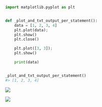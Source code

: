 ```python
import matplotlib.pyplot as plt


def _plot_and_txt_output_per_statement():
    data = [1, 2, 3, 4]
    plt.plot(data);
    plt.show()
    plt.close()

    plt.plot([3, 3]);
    plt.show()

    print(data)


_plot_and_txt_output_per_statement()
#> [1, 2, 3, 4]
```

![](https://i.imgur.com/faWeRcg.png)

![](https://i.imgur.com/Q6SCLsU.png)
